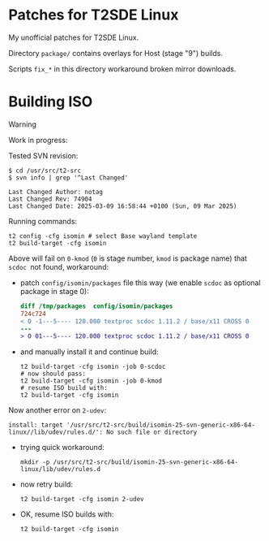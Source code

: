 # Patches for T2SDE Linux

My unofficial patches for T2SDE Linux.

Directory `package/` contains overlays for Host (stage "9") builds.

Scripts `fix_*` in this directory workaround broken mirror downloads.

# Building ISO

> [!WARNING]
> 
> Work in progress:

Tested SVN revision:

```shell
$ cd /usr/src/t2-src
$ svn info | grep '^Last Changed'

Last Changed Author: notag
Last Changed Rev: 74904
Last Changed Date: 2025-03-09 16:58:44 +0100 (Sun, 09 Mar 2025)
```

Running commands:

```shell
t2 config -cfg isomin # select Base wayland template
t2 build-target -cfg isomin
```

Above will fail on `0-kmod` (`0` is stage number, `kmod` is package name) that
`scdoc `not found, workaround:

- patch `config/isomin/packages` file this way (we enable
  `scdoc` as optional package in stage 0):

  ```diff
  diff /tmp/packages  config/isomin/packages
  724c724
  < O -1---5---- 120.000 textproc scdoc 1.11.2 / base/x11 CROSS 0
  ---
  > O 01---5---- 120.000 textproc scdoc 1.11.2 / base/x11 CROSS 0
  ```
- and manually install it and continue build:
  ```shell
  t2 build-target -cfg isomin -job 0-scdoc
  # now should pass:
  t2 build-target -cfg isomin -job 0-kmod
  # resume ISO build with:
  t2 build-target -cfg isomin
  ```

Now another error on `2-udev`:
```
install: target '/usr/src/t2-src/build/isomin-25-svn-generic-x86-64-linux//lib/udev/rules.d/': No such file or directory
```
- trying quick workaround:
  ```shell
  mkdir -p /usr/src/t2-src/build/isomin-25-svn-generic-x86-64-linux/lib/udev/rules.d
  ```
- now retry build:
  ```shell
  t2 build-target -cfg isomin 2-udev
  ```
- OK, resume ISO builds with:
  ```shell
  t2 build-target -cfg isomin
  ```
